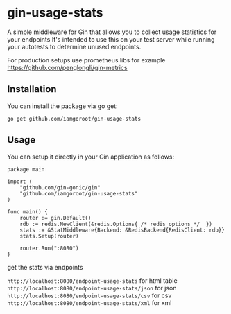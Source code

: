 # gin-usage-stats

A simple middleware for Gin that allows you to collect usage statistics for your endpoints
It's intended to use this on your test server while running your autotests to determine unused endpoints.

For production setups use prometheus libs for example https://github.com/penglongli/gin-metrics

## Installation

You can install the package via go get:

```golang
go get github.com/iamgoroot/gin-usage-stats
```

## Usage

You can setup it directly in your Gin application as follows:
```golang
package main

import (
    "github.com/gin-gonic/gin"
    "github.com/iamgoroot/gin-usage-stats"
)

func main() {
   	router := gin.Default()
	rdb := redis.NewClient(&redis.Options{ /* redis options */	})
	stats := &StatMiddleware{Backend: &RedisBackend{RedisClient: rdb}}
	stats.Setup(router)

    router.Run(":8080")
}
```

get the stats via endpoints

`http://localhost:8080/endpoint-usage-stats` for html table
`http://localhost:8080/endpoint-usage-stats/json` for json
`http://localhost:8080/endpoint-usage-stats/csv` for csv
`http://localhost:8080/endpoint-usage-stats/xml` for xml